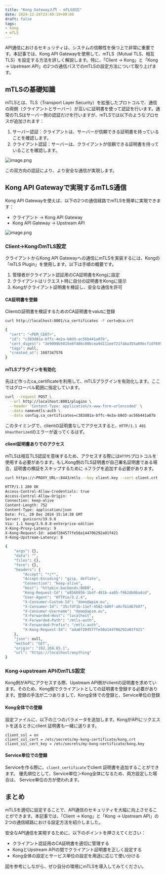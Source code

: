 ```yaml
---
title: "Kong Gateway入門 - mTLS対応"
date: 2024-12-24T23:49:19+09:00
draft: false
tags:
- kong
- mTLS
---
```


API通信におけるセキュリティは、システムの信頼性を保つ上で非常に重要です。本記事では、Kong API Gatewayを使用して、mTLS（Mutual TLS、相互TLS）を設定する方法を詳しく解説します。特に、「Client -> Kong」と「Kong -> Upstream API」の2つの通信パスでのmTLSの設定方法について取り上げます。

## mTLSの基礎知識

mTLSとは、TLS（Transport Layer Security）を拡張したプロトコルで、通信の両側（クライアントとサーバー）が互いに証明書を使って認証を行います。通常のTLSはサーバー側の認証だけを行いますが、mTLSでは以下のようなプロセスが追加されます：

1. サーバー認証：クライアントは、サーバーが信頼できる証明書を持っていることを確認します。
2. クライアント認証：サーバーは、クライアントが信頼できる証明書を持っていることを確認します。

![image.png](https://qiita-image-store.s3.ap-northeast-1.amazonaws.com/0/2679136/187fa523-3a2c-72f0-1e0b-d205c9f9a4cd.png)

この双方向の認証により、より安全な通信が実現します。

## Kong API Gatewayで実現するmTLS通信

Kong API Gatewayを使えば、以下の2つの通信経路でmTLSを簡単に実現できます：

- クライアント → Kong API Gateway
- Kong API Gateway → Upstream API

![image.png](https://qiita-image-store.s3.ap-northeast-1.amazonaws.com/0/2679136/1eb6b790-1f9d-e99a-7d29-fd6811ac97b6.png)

### Client->KongのmTLS設定

クライアントからKong API Gatewayへの通信にmTLSを実装するには、Kongの「mTLS Plugin」を使用します。以下は手順の概要です。

1. 管理者がクライアント認証用のCA証明書をKongに設定
2. クライアントはリクエスト時に自分の証明書をKongに提示
3. Kongがクライアント証明書を検証し、安全な通信を許可

#### CA証明書を登録

Clientの証明書を検証するためのCA証明書をvalutに登録

```bash
curl http://localhost:8001/ca_certificates -F cert=@ca.crt

{
  "cert": "<PEM_CERT>",
  "id": "c383d81a-bffc-4e2a-b0d3-ac56b441a07b",
  "cert_digest": "3e9099b5015e8f486c00bcea9d111ee721faba355a89bcf1df69561e3dc6325c",
  "tags": null,
  "created_at": 1607347576
}
```

#### mTLSプラグインを有効化

先ほど作ったca_certificateを利用して、mTLSプラグインを有効化します。ここではグローバル範囲に指定しています。

```bash
curl --request POST \
  --url http://localhost:8001/plugins \
  --header 'Content-Type: application/x-www-form-urlencoded' \
  --data name=mtls-auth \
  --data config.ca_certificates=c383d81a-bffc-4e2a-b0d3-ac56b441a07b
```

このタイミングで、clientの証明書なしでアクセスすると、`HTTP/1.1 401 Unauthorized`のエラーが返ってくるはず。

#### client証明書ありでのアクセス

mTLSは相互TLS認証を意味するため、アクセスする際には`HTTPS`プロトコルを使用する必要があります。もしKong側のTLS証明書が自己署名証明書である場合、証明書の検証をスキップするために`-k`フラグを追加する必要があります。

```bash
curl https://<PROXY_URL>:8443/mtls --key client.key --cert client.crt -k
```

```bash
HTTP/1.1 200 OK
Access-Control-Allow-Credentials: true
Access-Control-Allow-Origin: *
Connection: keep-alive
Content-Length: 752
Content-Type: application/json
Date: Fri, 20 Dec 2024 15:14:38 GMT
Server: gunicorn/19.9.0
Via: 1.1 kong/3.9.0.0-enterprise-edition
X-Kong-Proxy-Latency: 9
X-Kong-Request-Id: ada6f204577fe50a144706292a01f421
X-Kong-Upstream-Latency: 8

{
    "args": {},
    "data": "",
    "files": {},
    "form": {},
    "headers": {
        "Accept": "*/*",
        "Accept-Encoding": "gzip, deflate",
        "Connection": "keep-alive",
        "Host": "httpbin.backends:8080",
        "Kong-Request-Id": "e8560956-1bdf-491b-aa05-f962db06adcd",
        "User-Agent": "HTTPie/3.2.4",
        "X-Consumer-Custom-Id": "demo@apim.eu",
        "X-Consumer-Id": "35cfdf1b-11ef-4582-b80f-a0cfb1d67b07",
        "X-Consumer-Username": "demo@apim.eu",
        "X-Forwarded-Host": "localhost",
        "X-Forwarded-Path": "/mtls-auth",
        "X-Forwarded-Prefix": "/mtls-auth",
        "X-Kong-Request-Id": "ada6f204577fe50a144706292a01f421"
    },
    "json": null,
    "method": "GET",
    "origin": "192.168.65.1",
    "url": "https://localhost/anything"
}

```

### Kong->upstream APIのmTLS設定

Kong側がAPIにアクセスする際、Upstream API側がclientの証明書を求めています。そのため、Kong側でクライアントとしての証明書を登録する必要があります。登録の手法が二つありまして、Kong全体での登録と、Service単位の登録

#### Kong全体での登録

設定ファイルに、以下の三つのパラメータを追加します。KongがAPIにリクエストを送るときにclient 証明書も一緒に送ります。

```/etc/kong/kong.conf:
client_ssl = on
client_ssl_cert = /etc/secrets/my-kong-certificate/kong.crt
client_ssl_cert_key = /etc/secrets/my-kong-certificate/kong.key
```

#### Service単位での登録

Serviceを作る際に、`client_certificate`でclient 証明書を追加することができます。
優先順位として、Service単位＞Kong全体になるため、両方設定した場合は、 Service単位の方が使われます。

## まとめ

mTLSを適切に設定することで、API通信のセキュリティを大幅に向上させることができます。本記事では、「Client -> Kong」と「Kong -> Upstream API」の2つの通信経路における設定方法を紹介しました。

安全なAPI通信を実現するために、以下のポイントを押さえてください：

- クライアント認証用のCA証明書を適切に管理する
- KongとUpstream APIの間でクライアント証明書を正しく設定する
- Kong全体の設定とサービス単位の設定を用途に応じて使い分ける

図を参考にしながら、ぜひ自分の環境にmTLSを導入してみてください。
